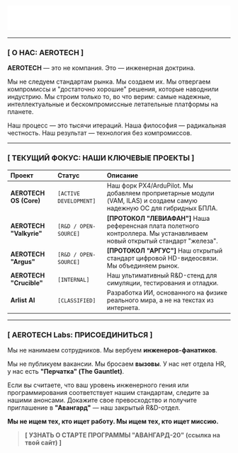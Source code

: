 
<p align="center">
  <img src="./profile/Аэротех Россия.svg" alt="AEROTECH Logo"/>
</p>

---

### **[ О НАС: AEROTECH ]**

**AEROTECH** — это не компания. Это — инженерная доктрина.

Мы не следуем стандартам рынка. Мы создаем их. Мы отвергаем компромиссы и "достаточно хорошие" решения, которые наводнили индустрию. Мы строим только то, во что верим: самые надежные, интеллектуальные и бескомпромиссные летательные платформы на планете.

Наш процесс — это тысячи итераций. Наша философия — радикальная честность. Наш результат — технология без компромиссов.

---

### **[ ТЕКУЩИЙ ФОКУС: НАШИ КЛЮЧЕВЫЕ ПРОЕКТЫ ]**

| Проект | Статус | Описание |
| :--- | :--- | :--- |
| **AEROTECH OS (Core)** | `[ACTIVE DEVELOPMENT]` | Наш форк PX4/ArduPilot. Мы добавляем проприетарные модули (VAM, ILAS) и создаем самую надежную ОС для гибридных БПЛА. |
| **AEROTECH "Valkyrie"** | `[R&D / OPEN-SOURCE]` | **[ПРОТОКОЛ "ЛЕВИАФАН"]** Наша референсная плата полетного контроллера. Мы устанавливаем новый открытый стандарт "железа". |
| **AEROTECH "Argus"** | `[R&D / OPEN-SOURCE]` | **[ПРОТОКОЛ "АРГУС"]** Наш открытый стандарт цифровой HD-видеосвязи. Мы объединяем рынок. |
| **AEROTECH "Crucible"** | `[INTERNAL]` | Наш ультимативный R&D-стенд для симуляции, тестирования и отладки. |
| **Arlist AI** | `[CLASSIFIED]` | Разработка ИИ, основанного на физике реального мира, а не на текстах из интернета. |

---

### **[ AEROTECH Labs: ПРИСОЕДИНИТЬСЯ ]**

Мы не нанимаем сотрудников. Мы вербуем **инженеров-фанатиков**.

Мы не публикуем вакансии. Мы бросаем **вызовы**. У нас нет отдела HR, у нас есть **"Перчатка" (The Gauntlet)**.

Если вы считаете, что ваш уровень инженерного гения или программирования соответствует нашим стандартам, следите за нашими анонсами. Докажите свое превосходство и получите приглашение в **"Авангард"** — наш закрытый R&D-отдел.

**Мы не ищем тех, кто ищет работу. Мы ищем тех, кто ищет миссию.**

> **[ УЗНАТЬ О СТАРТЕ ПРОГРАММЫ "АВАНГАРД-20" (ссылка на твой сайт) ]**
